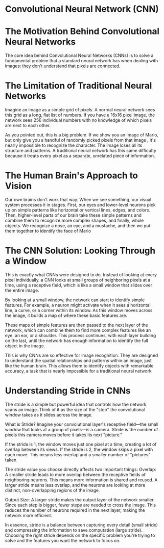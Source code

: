 # Convolutional Neural Network (CNN)


# The Motivation Behind Convolutional Neural Networks
The core idea behind Convolutional Neural Networks (CNNs) is to solve a fundamental problem that a standard neural network has when dealing with images: they don't understand that pixels are connected.

# The Limitation of Traditional Neural Networks
Imagine an image as a simple grid of pixels. A normal neural network sees this grid as a long, flat list of numbers. If you have a 16x16 pixel image, the network sees 256 individual numbers with no knowledge of which pixels are next to each other.

As you pointed out, this is a big problem. If we show you an image of Mario, but only give you a handful of randomly picked pixels from that image , it's nearly impossible to recognize the character. The image loses all its structure and patterns. A traditional neural network has this same difficulty because it treats every pixel as a separate, unrelated piece of information.

# The Human Brain's Approach to Vision
Our own brains don't work that way. When we see something, our visual system processes it in stages. First, our eyes and lower-level neurons pick up on simple patterns like horizontal or vertical lines, edges, and colors. Then, higher-level parts of our brain take these simple patterns and combine them to recognize more complex shapes, and finally, whole objects. We recognize a nose, an eye, and a mustache, and then we put them together to identify the face of Mario

# The CNN Solution: Looking Through a Window
This is exactly what CNNs were designed to do. Instead of looking at every pixel individually, a CNN looks at small groups of neighboring pixels at a time, using a receptive field, which is like a small window that slides over the entire image.

By looking at a small window, the network can start to identify simple features. For example, a neuron might activate when it sees a horizontal line, a curve, or a corner within its window. As this window moves across the image, it builds a map of where these basic features are.

These maps of simple features are then passed to the next layer of the network, which can combine them to find more complex features like an eye, an ear, or a shoulder. This process continues, with each layer building on the last, until the network has enough information to identify the full object in the image.

This is why CNNs are so effective for image recognition. They are designed to understand the spatial relationships and patterns within an image, just like the human brain. This allows them to identify objects with remarkable accuracy, a task that is nearly impossible for a traditional neural network

# Understanding Stride in CNNs
The stride is a simple but powerful idea that controls how the network scans an image. Think of it as the size of the "step" the convolutional window takes as it slides across the image.

What is Stride?
Imagine your convolutional layer's receptive field—the small window that looks at a group of pixels—is a camera. Stride is the number of pixels this camera moves before it takes its next "picture."

If the stride is 1, the window moves just one pixel at a time, creating a lot of overlap between its views.
If the stride is 2, the window skips a pixel with each move.  This means less overlap and a smaller number of "pictures" taken.

The stride value you choose directly affects two important things:
Overlap: A smaller stride leads to more overlap between the receptive fields of neighboring neurons. This means more information is shared and reused. A larger stride means less overlap, and the neurons are looking at more distinct, non-overlapping regions of the image.

Output Size: A larger stride makes the output layer of the network smaller. Since each step is bigger, fewer steps are needed to cross the image. This reduces the number of neurons required in the next layer, making the network more efficient.

In essence, stride is a balance between capturing every detail (small stride) and compressing the information to save computation (large stride). Choosing the right stride depends on the specific problem you're trying to solve and the features you want the network to focus on.
